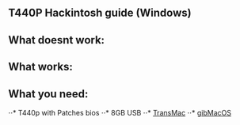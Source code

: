 T440P Hackintosh guide (Windows)
------
## What doesnt work:
## What works:

## What you need:
⋅⋅* T440p with Patches bios
⋅⋅* 8GB USB
⋅⋅* [TransMac](https://www.acutesystems.com/scrtm.htm)
⋅⋅* [gibMacOS](https://github.com/corpnewt/gibMacOS)
